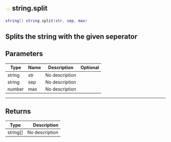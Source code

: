 ## ![shared](.gitbook/assets/shared.png) string.split

```lua
string[] string.split(str, sep, max)
```

Splits the string with the given seperator
------
## Parameters

| Type   | Name | Description | Optional |
| ------ | ---- | ----------- | -------: |
| string | str | No description |  |
| string | sep | No description |  |
| number | max | No description |  |

------
## Returns

| Type   | Description |
| ------ | ----------: |
| string[] | No description |

